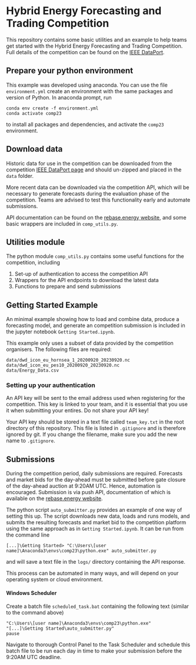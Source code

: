 # Hybrid Energy Forecasting and Trading Competition

This repository contains some basic utilities and an example to help teams get started with the Hybrid Energy Forecasting and Trading Competition. Full details of the competition can be found on the [IEEE DataPort](https://dx.doi.org/10.21227/5hn0-8091).

## Prepare your python environment

This example was developed using anaconda. You can use the file `environment.yml` create an environment with the same packages and version of Python. In anaconda prompt, run
```
conda env create -f environment.yml
conda activate comp23
```
to install all packages and dependencies, and activate the `comp23` environment.

## Download data

Historic data for use in the competition can be downloaded from the competition [IEEE DataPort page](https://dx.doi.org/10.21227/5hn0-8091) and should un-zipped and placed in the `data` folder.

More recent data can be downloaded via the competition API, which will be necessary to generate forecasts during the evaluation phase of the competition. Teams are advised to test this functionality early and automate submissions.

API documentation can be found on the [rebase.energy website](https://api.rebase.energy/challenges/redoc#tag/Data), and some basic wrappers are included in `comp_utils.py`.


## Utilities module

The python module `comp_utils.py` contains some useful functions for the competition, including

1. Set-up of authentication to access the competition API
2. Wrappers for the API endpoints to download the latest data
3. Functions to prepare and send submissions 

## Getting Started Example

An minimal example showing how to load and combine data, produce a forecasting model, and generate an competition submission is included in the jupyter notebook `Getting Started.ipynb`.

This example only uses a subset of data provided by the competition organisers. The following files are required:
```
data/dwd_icon_eu_hornsea_1_20200920_20230920.nc
data/dwd_icon_eu_pes10_20200920_20230920.nc
data/Energy_Data.csv
```

### Setting up your authentication

An API key will be sent to the email address used when registering for the competition. This key is linked to your team, and it is essential that you use it when submitting your entires. Do not share your API key!

Your API key should be stored in a text file called `team_key.txt` in the root directory of this repository. This file is listed in `.gitignore` and is therefore ignored by git. If you change the filename, make sure you add the new name to `.gitignore`.

## Submissions

During the competition period, daily submissions are required. Forecasts and market bids for the day-ahead must be submitted before gate closure of the day-ahead auction at 9:20AM UTC. Hence, automation is encouraged. Submission is via push API, documentation of which is available on the [rebase.energy website](https://api.rebase.energy/challenges/redoc#tag/Challenge/operation/post_submission_challenges__challenge_id__submit_post).

The python script `auto_submitter.py` provides an example of one way of setting this up. The script downloads new data, loads and runs models, and submits the resulting forecasts and market bid to the competition platform using the same approach as in `Getting Started.ipynb`. It can be run from the command line  
```
[...]\Getting Started> "C:\Users\[user name]\Anaconda3\envs\comp23\python.exe" auto_submitter.py
```
and will save a text file in the `logs/` directory containing the API response.

This process can be automated in many ways, and will depend on your operating system or cloud environment.

#### Windows Scheduler

Create a batch file `scheduled_task.bat` containing the following text (similar to the command above)
```
"C:\Users\[user name]\Anaconda3\envs\comp23\python.exe"
"[...]\Getting Started\auto_submitter.py"
pause
```
Navigate to thorough Control Panel to the Task Scheduler and schedule this batch file to be run each day in time to make your submission before the 9:20AM UTC deadline.